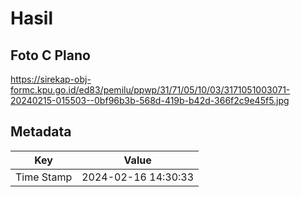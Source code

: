 # Hasil

## Foto C Plano

https://sirekap-obj-formc.kpu.go.id/ed83/pemilu/ppwp/31/71/05/10/03/3171051003071-20240215-015503--0bf96b3b-568d-419b-b42d-366f2c9e45f5.jpg


## Metadata

| Key        | Value               |
| ---------- | ------------------- |
| Time Stamp | 2024-02-16 14:30:33 |



